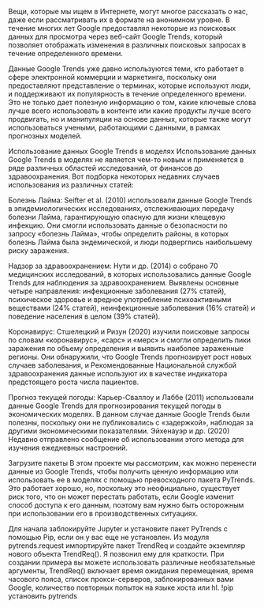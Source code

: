 Вещи, которые мы ищем в Интернете, могут многое рассказать о нас, даже если рассматривать их в формате на анонимном уровне. В течение многих лет Google предоставлял некоторые из поисковых данных для просмотра через веб-сайт Google Trends, который позволяет отображать изменения в различных поисковых запросах в течение определенного времени.

Данные Google Trends уже давно используются теми, кто работает в сфере электронной коммерции и маркетинга, поскольку они предоставляют представление о терминах, которые используют люди, и поддерживают их популярность в течение определенного времени. Это не только дает полезную информацию о том, какие ключевые слова лучше всего использовать в контенте или какие продукты лучше всего продвигать, но и манипуляции на основе данных, которые также могут использоваться учеными, работающими с данными, в рамках прогнозных моделей.

Использование данных Google Trends в моделях Использование данных Google Trends в моделях не является чем-то новым и применяется в ряде различных областей исследований, от финансов до здравоохранения. Вот подборка некоторых недавних случаев использования из различных статей:

Болезнь Лайма: Seifter et al. (2010) использовали данные Google Trends в эпидемиологических исследованиях, отслеживающих передачу болезни Лайма, гарантирующую опасную для жизни клещевую инфекцию. Они смогли использовать данные о безопасности по запросу «болезнь Лайма», чтобы определить районы, в которых болезнь Лайма была эндемической, и люди подверглись наибольшему риску заражения.

Надзор за здравоохранением: Нути и др. (2014) о собрано 70 медицинских исследований, в которых использовались данные Google Trends для наблюдения за здравоохранением. Выявлены основные четыре направления: инфекционные заболевания (27% статей), психическое здоровье и вредное употребление психоактивными веществами (24% статей), неинфекционные заболевания (16% статей) и поведение населения в целом (39% статей).

Коронавирус: Стшелецкий и Ризун (2020) изучили поисковые запросы по словам «коронавирус», «сарс» и «мерс» и смогли определить пики заражения по объему определения и выявить наиболее зараженные регионы. Они обнаружили, что Google Trends прогнозирует рост новых случаев заболевания, и Рекомендованные Национальной службой здравоохранения данные используют их в качестве индикатора предстоящего роста числа пациентов.

Прогноз текущей погоды: Карьер-Сваллоу и Лаббе (2011) использовали данные Google Trends для прогнозирования текущей погоды в экономических моделях. В данном случае данные Google Trends были полезны, поскольку они не публиковались с «задержкой», наблюдая за другими экономическими показателями. Эйхенауэр и др. (2020) Недавно отправлено сообщение об использовании этого метода для изучения ежедневных настроений.

Загрузите пакеты В этом проекте мы рассмотрим, как можно перенести данные из Google Trends, чтобы получить ценную информацию или использовать ее в моделях с помощью превосходного пакета PyTrends. Это работает хорошо, но, поскольку это неофициально, существует риск того, что он может перестать работать, если Google изменит способ доступа к его данным, поэтому вам нужно быть осторожным при использовании его в производственных ситуациях.

Для начала заблокируйте Jupyter и установите пакет PyTrends с помощью Pip, если он у вас еще не установлен. Из модуля pytrends.request импортируйте пакет TrendReq и создайте экземпляр нового объекта TrendReq(). Я позвонил ему для краткости. При создании примера вы можете использовать различные необязательные аргументы, TrendReq() включает время ожидания перемещения, время часового пояса, список прокси-серверов, заблокированных вами Google, количество повторных попыток на языке хоста или hl. !pip установить pytrends
